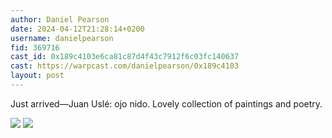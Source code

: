 ```yaml
---
author: Daniel Pearson
date: 2024-04-12T21:28:14+0200
username: danielpearson
fid: 369716
cast_id: 0x189c4103e6ca81c87d4f43c7912f6c03fc140637
cast: https://warpcast.com/danielpearson/0x189c4103
layout: post
---
```

Just arrived—Juan Uslé: ojo nido. Lovely collection of paintings and poetry.  

![](https://imagedelivery.net/BXluQx4ige9GuW0Ia56BHw/3edd9682-2f6d-4148-a02f-f65793625e00/original)
![](https://imagedelivery.net/BXluQx4ige9GuW0Ia56BHw/5de55936-7031-4d18-9146-bbe8a0f1dc00/original)